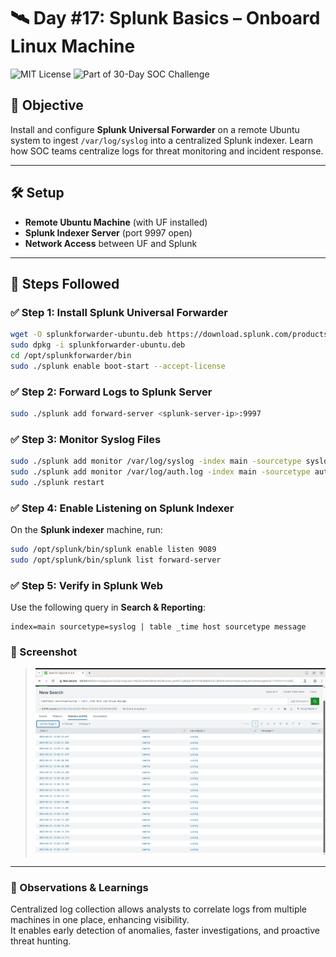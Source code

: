 # 🛰️ Day #17: Splunk Basics – Onboard Linux Machine

![MIT License](https://img.shields.io/badge/License-MIT-green.svg)
![Part of 30-Day SOC Challenge](https://img.shields.io/badge/Challenge-30--Day--SOC-blue)

## 🎯 Objective

Install and configure **Splunk Universal Forwarder** on a remote Ubuntu system to ingest `/var/log/syslog` into a centralized Splunk indexer. Learn how SOC teams centralize logs for threat monitoring and incident response.

---

## 🛠️ Setup

- **Remote Ubuntu Machine** (with UF installed)
- **Splunk Indexer Server** (port 9997 open)
- **Network Access** between UF and Splunk

---

## 🔁 Steps Followed

### ✅ Step 1: Install Splunk Universal Forwarder

```bash
wget -O splunkforwarder-ubuntu.deb https://download.splunk.com/products/universalforwarder/releases/latest/linux/splunkforwarder-latest-linux-2.0-amd64.deb
sudo dpkg -i splunkforwarder-ubuntu.deb
cd /opt/splunkforwarder/bin
sudo ./splunk enable boot-start --accept-license
```

### ✅ Step 2: Forward Logs to Splunk Server

```bash
sudo ./splunk add forward-server <splunk-server-ip>:9997
```

### ✅ Step 3: Monitor Syslog Files

```bash
sudo ./splunk add monitor /var/log/syslog -index main -sourcetype syslog
sudo ./splunk add monitor /var/log/auth.log -index main -sourcetype authlog
sudo ./splunk restart
```
### ✅ Step 4: Enable Listening on Splunk Indexer

On the **Splunk indexer** machine, run:

```bash
sudo /opt/splunk/bin/splunk enable listen 9089
sudo /opt/splunk/bin/splunk list forward-server
```
### ✅ Step 5: Verify in Splunk Web

Use the following query in **Search & Reporting**:

```spl
index=main sourcetype=syslog | table _time host sourcetype message
```
### 📸 Screenshot

> ![Successful Syslog Ingestion](images/splunk-syslog-ingestion.png)

---

### 🧠 Observations & Learnings

Centralized log collection allows analysts to correlate logs from multiple machines in one place, enhancing visibility.  
It enables early detection of anomalies, faster investigations, and proactive threat hunting.
